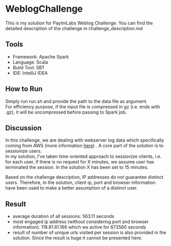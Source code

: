 # WeblogChallenge  
This is my solution for PaytmLabs Weblog Challenge.
You can find the detailed description of the challenge in challenge_description.md

## Tools
* Framework: Apache Spark
* Language: Scala
* Build Tool: SBT
* IDE: IntelliJ IDEA


## How to Run
Simply run run.sh and provide the path to the data file as argument.  
For efficiency purpose, if the input file is compressed in gz (i.e. ends with .gz), 
it will be uncompressed before passing to Spark job.

## Discussion
In this challenge, we are dealing with webserver log data which specifically coming from 
AWS (more information [here](https://docs.aws.amazon.com/elasticloadbalancing/latest/classic/access-log-collection.html#access-log-entry-format))
. A core part of the solution is to sessionize users.   
In my solution, I've taken time-oriented approach to sessionize clients, i.e. for each user, 
if there is no request for X minutes, we assume user has terminated the session.
In the solution X has been set to 15 minutes.

Based on the challenge description, IP addresses do not guarantee distinct users. 
Therefore, in the solution, client ip, port and browser information have been used to make a better assumption of a distinct user.

 
## Result
* average duration of all sessions: 563.11 seconds
* most engaged ip address (without considering port and browser information): 119.81.61.166 which ws active for 672560 seconds
* result of number of unique urls visited per session is also provided in the solution. Since the result is huge it cannot be presented here.
